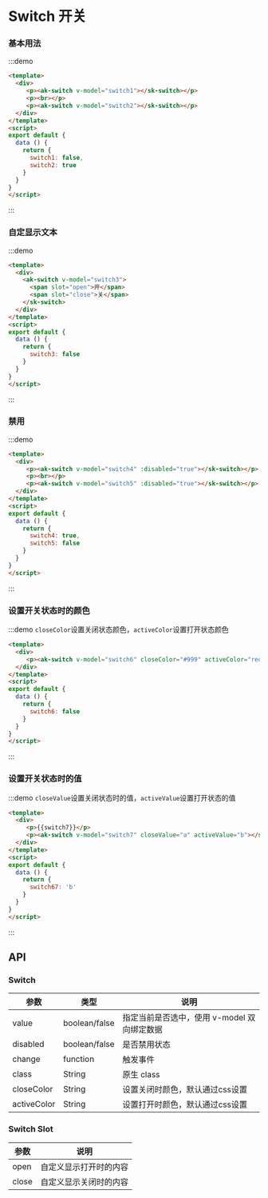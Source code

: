 <!-- Created by 337547038 on 2018/8/31 0031. -->
<script>
export default {
  data () {
    return {
      switch1: false,
      switch2: true,
      switch3: false,
      switch4: true,
      switch5: false,
      switch6: false,
      switch7: 'b'
    }
  }
}
</script>
# Switch 开关

### 基本用法
:::demo 
```html
<template>
  <div>
     <p><ak-switch v-model="switch1"></sk-switch></p>
     <p><br></p>
     <p><ak-switch v-model="switch2"></sk-switch></p>
  </div>
</template>
<script>
export default {
  data () {
    return {
      switch1: false,
      switch2: true
    }
  }
}
</script>
```
:::

### 自定显示文本
:::demo 
```html
<template>
  <div>
    <ak-switch v-model="switch3">
      <span slot="open">开</span>
      <span slot="close">关</span>
    </sk-switch>
  </div>
</template>
<script>
export default {
  data () {
    return {
      switch3: false
    }
  }
}
</script>
```
:::

### 禁用
:::demo 
```html
<template>
  <div>
     <p><ak-switch v-model="switch4" :disabled="true"></sk-switch></p>
     <p><br></p>
     <p><ak-switch v-model="switch5" :disabled="true"></sk-switch></p>
  </div>
</template>
<script>
export default {
  data () {
    return {
      switch4: true,
      switch5: false
    }
  }
}
</script>
```
:::

### 设置开关状态时的颜色
:::demo `closeColor`设置关闭状态颜色，`activeColor`设置打开状态颜色
```html
<template>
  <div>
     <p><ak-switch v-model="switch6" closeColor="#999" activeColor="red"></sk-switch></p>
  </div>
</template>
<script>
export default {
  data () {
    return {
      switch6: false
    }
  }
}
</script>
```
:::

### 设置开关状态时的值
:::demo `closeValue`设置关闭状态时的值，`activeValue`设置打开状态的值
```html
<template>
  <div>
     <p>{{switch7}}</p>
     <p><ak-switch v-model="switch7" closeValue="a" activeValue="b"></sk-switch></p>
  </div>
</template>
<script>
export default {
  data () {
    return {
      switch67: 'b'
    }
  }
}
</script>
```
:::

## API
### Switch
|参数|类型|说明|
|-|-|-|
|value          | boolean/false  |指定当前是否选中，使用 v-model 双向绑定数据|
|disabled       | boolean/false  |是否禁用状态|
|change         | function       |触发事件|
|class          | String         |原生 class|
|closeColor     | String         |设置关闭时颜色，默认通过css设置|
|activeColor    | String         |设置打开时颜色，默认通过css设置|

### Switch Slot
|参数|说明|
|-|-|
|open           | 自定义显示打开时的内容|
|close          | 自定义显示关闭时的内容|
